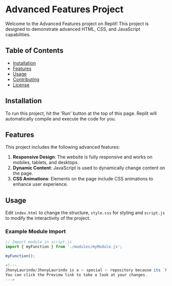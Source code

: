 # Advanced Features Project

Welcome to the Advanced Features project on Replit! This project is designed to demonstrate advanced HTML, CSS, and JavaScript capabilities.

## Table of Contents

- [Installation](#installation)
- [Features](#features)
- [Usage](#usage)
- [Contributing](#contributing)
- [License](#license)

## Installation

To run this project, hit the 'Run' button at the top of this page. Replit will automatically compile and execute the code for you.

## Features

This project includes the following advanced features:

1. **Responsive Design**: The website is fully responsive and works on mobiles, tablets, and desktops.
2. **Dynamic Content**: JavaScript is used to dynamically change content on the page.
3. **CSS Animations**: Elements on the page include CSS animations to enhance user experience.

## Usage

Edit `index.html` to change the structure, `style.css` for styling and `script.js` to modify the interactivity of the project.

### Example Module Import

```javascript
// Import module in script.js
import { myFunction } from './modules/myModule.js';

myFunction();

<!---
JhonyLaurindo/JhonyLaurindo is a ✨ special ✨ repository because its `README.md` (this file) appears on your GitHub profile.
You can click the Preview link to take a look at your changes.
--->
